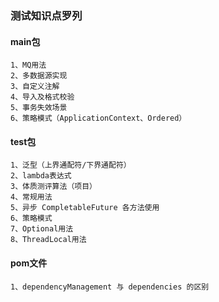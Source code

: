 ### **测试知识点罗列**
#### main包
```
1、MQ用法
2、多数据源实现
3、自定义注解
4、导入及格式校验
5、事务失效场景
6、策略模式（ApplicationContext、Ordered）
```

#### test包
```
1、泛型（上界通配符/下界通配符）
2、lambda表达式
3、体质测评算法（项目）
4、常规用法
5、异步 CompletableFuture 各方法使用
6、策略模式
7、Optional用法
8、ThreadLocal用法
```

#### pom文件
```
1、dependencyManagement 与 dependencies 的区别
```
